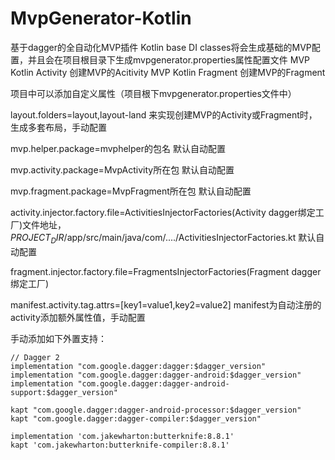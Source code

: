 # MvpGenerator-Kotlin
基于dagger的全自动化MVP插件
Kotlin base DI classes将会生成基础的MVP配置，并且会在项目根目录下生成mvpgenerator.properties属性配置文件
MVP Kotlin Activity 创建MVP的Acitivity
MVP Kotlin Fragment 创建MVP的Fragment

项目中可以添加自定义属性（项目根下mvpgenerator.properties文件中）

layout.folders=layout,layout-land 来实现创建MVP的Activity或Fragment时，生成多套布局，手动配置

mvp.helper.package=mvphelper的包名   默认自动配置

mvp.activity.package=MvpActivity所在包 默认自动配置

mvp.fragment.package=MvpFragment所在包 默认自动配置

activity.injector.factory.file=ActivitiesInjectorFactories(Activity dagger绑定工厂)文件地址，$PROJECT_DIR$/app/src/main/java/com/..../ActivitiesInjectorFactories.kt 默认自动配置

fragment.injector.factory.file=FragmentsInjectorFactories(Fragment dagger绑定工厂)

manifest.activity.tag.attrs=[key1=value1,key2=value2] manifest为自动注册的activity添加额外属性值，手动配置





手动添加如下外置支持：

```
// Dagger 2
implementation "com.google.dagger:dagger:$dagger_version"
implementation "com.google.dagger:dagger-android:$dagger_version"
implementation "com.google.dagger:dagger-android-support:$dagger_version"

kapt "com.google.dagger:dagger-android-processor:$dagger_version"
kapt "com.google.dagger:dagger-compiler:$dagger_version"

implementation 'com.jakewharton:butterknife:8.8.1'
kapt 'com.jakewharton:butterknife-compiler:8.8.1'
```